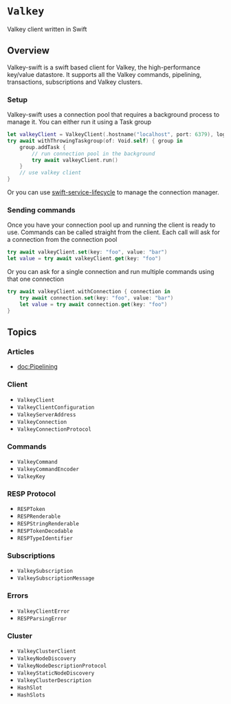 # ``Valkey``

Valkey client written in Swift

## Overview

Valkey-swift is a swift based client for Valkey, the high-performance key/value datastore. It supports all the Valkey commands, pipelining, transactions, subscriptions and Valkey clusters.

### Setup

Valkey-swift uses a connection pool that requires a background process to manage it. You can either run it using a Task group

```swift
let valkeyClient = ValkeyClient(.hostname("localhost", port: 6379), logger: logger)
try await withThrowingTaskgroup(of: Void.self) { group in
    group.addTask {
        // run connection pool in the background
        try await valkeyClient.run()
    }
    // use valkey client
}
```

Or you can use [swift-service-lifecycle](https://github.com/swift-server/swift-service-lifecycle) to manage the connection manager.

### Sending commands

Once you have your connection pool up and running the client is ready to use. Commands can be called straight from the client. Each call will ask for a connection from the connection pool

```swift
try await valkeyClient.set(key: "foo", value: "bar")
let value = try await valkeyClient.get(key: "foo")
```

Or you can ask for a single connection and run multiple commands using that one connection
```swift
try await valkeyClient.withConnection { connection in
    try await connection.set(key: "foo", value: "bar")
    let value = try await connection.get(key: "foo")
}
```

## Topics

### Articles

- <doc:Pipelining>

### Client

- ``ValkeyClient``
- ``ValkeyClientConfiguration``
- ``ValkeyServerAddress``
- ``ValkeyConnection``
- ``ValkeyConnectionProtocol``

### Commands

- ``ValkeyCommand``
- ``ValkeyCommandEncoder``
- ``ValkeyKey``

### RESP Protocol

- ``RESPToken``
- ``RESPRenderable``
- ``RESPStringRenderable``
- ``RESPTokenDecodable``
- ``RESPTypeIdentifier``

### Subscriptions

- ``ValkeySubscription``
- ``ValkeySubscriptionMessage``

### Errors

- ``ValkeyClientError``
- ``RESPParsingError``

### Cluster

- ``ValkeyClusterClient``
- ``ValkeyNodeDiscovery``
- ``ValkeyNodeDescriptionProtocol``
- ``ValkeyStaticNodeDiscovery``
- ``ValkeyClusterDescription``
- ``HashSlot``
- ``HashSlots``

